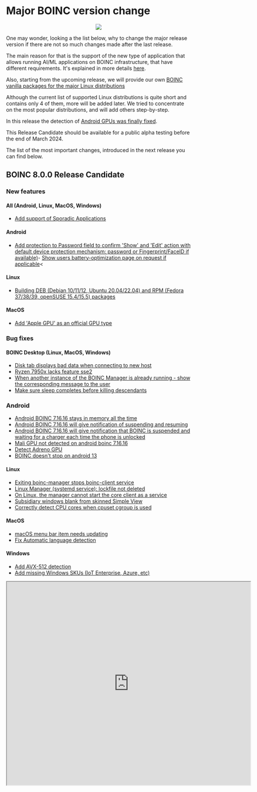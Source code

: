 # Major BOINC version change

<p align="center">
  <img src="https://blogger.googleusercontent.com/img/b/R29vZ2xl/AVvXsEjIVnixEAzuBkrqAEYBTm-tmDBFG5zlVwYeNc__QCDN7sD1JszMPTAmNPZZf2I-5C_Yzc5eyBtiHq9R4fsj6uSDNPBEyM68Qj8Fb0ksCJ1ByU5W3jTLpM1YBXvqqmdhPflX28Pbv5YOCF9OO1EyU90ztA4oK0A84-3SvxHS5ZK-ND4XvMohujiixJgefSDQ/w642-h326/boinc_7_8.png">
</p>

One may wonder, looking a the list below, why to change the major release version if there are not so much changes made after the last release.

The main reason for that is the support of the new type of application that allows running AI/ML applications on BOINC infrastructure, that have different requirements. It's explained in more details [here](https://github.com/BOINC/boinc/wiki/Sporadic-Applications).

Also, starting from the upcoming release, we will provide our own [BOINC vanilla packages for the major Linux distributions](2024.02.28.html)

Although the current list of supported Linux distributions is quite short and contains only 4 of them, more will be added later. We tried to concentrate on the most popular distributions, and will add others step-by-step.

In this release the detection of [Android GPUs was finally fixed](2024.03.16.html).

This Release Candidate should be available for a public alpha testing before the end of March 2024.

The list of the most important changes, introduced in the next release you can find below.

## BOINC 8.0.0 Release Candidate

### New features

#### All (Android, Linux, MacOS, Windows)

- [Add support of Sporadic Applications](https://github.com/BOINC/boinc/issues/5358)

#### Android

- [Add protection to Password field to confirm 'Show' and 'Edit' action with default device protection mechanism: password or Fingerprint/FaceID if available)](https://github.com/BOINC/boinc/issues/4236)- [Show users battery-optimization page on request if applicable](https://github.com/BOINC/boinc/issues/4420)<

#### Linux

- [Building DEB (Debian 10/11/12, Ubuntu 20.04/22.04) and RPM (Fedora 37/38/39, openSUSE 15.4/15.5) packages](https://github.com/BOINC/boinc/pull/5521)

#### MacOS

- [Add 'Apple GPU' as an official GPU type](https://github.com/BOINC/boinc/pull/5505)

### Bug fixes

#### BOINC Desktop (Linux, MacOS, Windows)

- [Disk tab displays bad data when connecting to new host](https://github.com/BOINC/boinc/issues/5330)
- [Ryzen 7950x lacks feature sse2](https://github.com/BOINC/boinc/issues/5122)
- [When another instance of the BOINC Manager is already running - show the corresponding message to the user](https://github.com/BOINC/boinc/pull/5485)
- [Make sure sleep completes before killing descendants](https://github.com/BOINC/boinc/pull/5504)

### Android

- [Android BOINC 7.16.16 stays in memory all the time](https://github.com/BOINC/boinc/issues/4189)
- [Android BOINC 7.16.16 will give notification of suspending and resuming](https://github.com/BOINC/boinc/issues/4218)
- [Android BOINC 7.16.16 will give notification that BOINC is suspended and waiting for a charger each time the phone is unlocked](https://github.com/BOINC/boinc/issues/4190)
- [Mali GPU not detected on android boinc 7.16.16](https://github.com/BOINC/boinc/issues/4204)
- [Detect Adreno GPU](https://github.com/BOINC/boinc/issues/3613)
- [BOINC doesn't stop on android 13](https://github.com/BOINC/boinc/issues/5384)

#### Linux

- [Exiting boinc-manager stops boinc-client service](https://github.com/BOINC/boinc/issues/3639)
- [Linux Manager (systemd service): lockfile not deleted](https://github.com/BOINC/boinc/issues/4100)
- [On Linux, the manager cannot start the core client as a service](https://github.com/BOINC/boinc/issues/3105)
- [Subsidiary windows blank from skinned Simple View](https://github.com/BOINC/boinc/issues/4902)
- [Correctly detect CPU cores when cpuset cgroup is used](https://github.com/BOINC/boinc/pull/5373)

#### MacOS

- [macOS menu bar item needs updating](https://github.com/BOINC/boinc/issues/5369)
- [Fix Automatic language detection](https://github.com/BOINC/boinc/pull/5337)

#### Windows

- [Add AVX-512 detection](https://github.com/BOINC/boinc/issues/3180)
- [Add missing Windows SKUs (IoT Enterprise, Azure, etc)](https://github.com/BOINC/boinc/pull/5455)

<p align="center">
  <iframe allowfullscreen="" class="BLOG_video_class" height="554" src="https://www.youtube.com/embed/pCgaKuAu7pQ" width="664" youtube-src-id="pCgaKuAu7pQ"></iframe>
</p>
